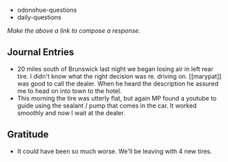 - odonohue-questions
- daily-questions

*Make the above a link to compose a response.*
## Journal Entries
-  20 miles south of Brunswick last night we began losing air in left rear tire. I didn't know what the right decision was re. driving on. [[marypat]] was good to call the dealer. When he heard the description he assured me to head on into town to the hotel.
- This morning the tire was utterly flat, but again MP found a youtube to guide using the sealant / pump that comes in the car. It worked smoothly and now I wait at the dealer.

## Gratitude
- It could have been so much worse. We'll be leaving with 4 new tires.


